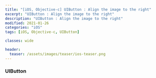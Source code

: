 ```yaml
---
title: "[iOS, Objective-c] UIButton : Align the image to the right"
excerpt: "UIButton : Align the image to the right"
description: "UIButton : Align the image to the right"
modified: 2021-01-26
categories: "iOS"
tags: [iOS, Objective-c, UIButton]

classes: wide

header:
  teaser: /assets/images/teaser/ios-teaser.png
---
```


### UIButton

<script src="https://gist.github.com/tigi44/af1c2c6faa18709cf3af65b70fe35082.js"></script>
